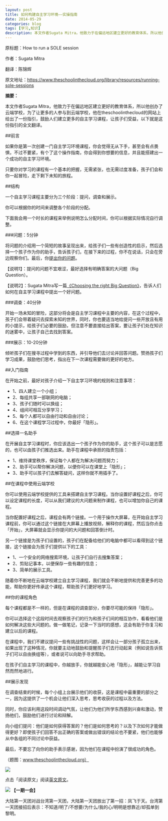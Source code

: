 ```yaml
---
layout: post
title: 如何构建自主学习环境——实操指南
date: 2014-05-29
categories: blog
tags: [学习,知识]
description: 本文作者Sugata Mitra，他致力于在偏远地区建立更好的教育体系，所以他创办了云端学校，为了让更多的人参与到云端学校，他在theschoolinthecloud的网站上给出了一份指引，鼓励人们建立更多的自主学习课程，让孩子们受益。
---
```



原标题：How to run a SOLE session

作者：Sugata Mitra

翻译：陈锦辉

原文地址：https://www.theschoolinthecloud.org/library/resources/running-sole-sessions

**摘要：**

本文作者Sugata Mitra，他致力于在偏远地区建立更好的教育体系，所以他创办了云端学校，为了让更多的人参与到云端学校，他在theschoolinthecloud的网站上给出了一份指引，鼓励人们建立更多的自主学习课程，让孩子们受益，以下就是这份指引的全文翻译。



##前言


如果你是第一次创建一门自主学习环境课程，你会觉得无从下手，甚至会有点畏惧，不过不要紧，有个了这个操作指南，你会得到你想要的信息，并且能搭建出一个成功的自主学习环境。

只要你对学习的课程有一个基本的把握，无需紧张，也无需过度准备，孩子们会和你一起冒险，走下剩下未知的旅程。


##结构

一个自主学习课程主要分为三个阶段：提问，调查和展示。

你可以根据你的时间来调整各个阶段的分配。

下面我会用一个时长的课程来举例说明怎么分配时间，你可以根据实际情况自行调整。


###问题：5分钟

将问题的介绍用一个简短的故事呈现出来，给孩子们一些有创造性的启示，然后选择一个孩子作为你的助手，告诉孩子们，在接下来的过程，你不在说话，只会在旁边观察你们。最后，你[提出你的问题](https://www.theschoolinthecloud.org/library/resources/choosing-the-right-big-question)。

【说明1】：提问的问题不宜艰涩，最好选择有明确答案的大问题（Big Question）。

【说明2】：Sugata Mitra写一篇[《Choosing the right Big Question》](https://www.theschoolinthecloud.org/library/resources/choosing-the-right-big-question)，告诉人们如何在自主学习课程中提出一个好问题。

###调查：40分钟

开始一场未知的冒险，这部分将会是自主学习课程中主要的内容，在这个过程中，孩子们会带着疑问去探索未知的世界，同时，你也要适当地给提问一些开放且有用的小提示，给孩子们必要的鼓励，但注意不要直接给出答案，要让孩子们处在知识的迷雾中，让孩子自己去找到答案。

###展示：10-20分钟

倾听孩子们在搜寻过程中学到的东西，并引导他们去讨论并回答问题。赞扬孩子们学习成果，鼓励他们思考，指出在下一次课程需要做的更好的地方。

##入门指南

在开始之前，最好对孩子介绍一下自主学习环境的规则和注意事项：

- 1、四人建立一个小组；
- 2、每组共享一部联网的电脑；
- 3、孩子们随时可以换组；
- 4、组间可相互分享学习；
- 5、每个人都可以自由行动和自由讨论；
- 6、在这个课程学习过程中，你最好「隐形」。

##选择一名助手

在开展自主学习课程时，你应该选出一个孩子作为你的助手，这个孩子可以是志愿的，也可以由孩子们推选出来。助手在课程中承担的指责包括：

- 1、维持课堂秩序，保证每个人都在为解决问题而努力；
- 2、助手可以帮你解决问题，以便你可以在课堂上「隐形」；
- 3、助手可以孩子们去解答疑问，这样你就不用插手了。

##在课程中使用云端学校

你可以使用云端学校提供的工具来搭建自主学习课程。当你设置好课程之后，你可以设定课程的长度，可以从我们建议的大问题来制作课程，也可以增加你自己的课程。

当你配置好课程之后，课程会有两个链接。一个用于操作大屏幕，在开始自主学习课程前，你可以通过这个链接在大屏幕上播放视频，解释你的课程，然后当你点击「开始」，大屏幕就会显示你提问的大问题和回答倒计时。

另一个链接是为孩子们设置的，孩子们在配备给他们的电脑中都可以看得到这个链接，这个链接会为孩子们提供以下的工具：

- 1、一个安全的网络搜索环境，让孩子们自行去搜集答案；
- 2、剪贴记事本，以便保存一些有趣的信息；
- 3、简单的展示工具。

随着你不断地在云端学校建立自主学习课程，我们就会不断地提供和完善更多的功能，帮助你更好传承这个课程，帮助孩子们更好地学习。

##你的课程角色

每个课程都是不一样的，但是在课程的调查部分，你要尽可能的保持「隐形」。

你可以选择这个这段时间去观察孩子们的行为和孩子们间的相互协作，看看他们是如何解决这些大问题的。做一做笔记，记录一下当时的感想，这会有助于你复习和建立以后的课程。

在课程中，我们不建议提问一些有挑战性的问题，这样会让一部分孩子孤立出来，如果出现了这种情况，你就要主动地鼓励和提醒孩子们去行动起来（例如说告诉孩子们可以自由换组等），或者说可以向助手寻求帮助。

在孩子们自主学习的课程中，你越放手，你就越能安心地「隐形」，越能让学习自然而然地进行。

##展示发现

在调查结束的时候，每个小组上台展示他们的收获，这是课程中最重要的部分之一，因为这提供了一个机会让他们深入思考，思考收获的过程以及方法。

同时，你应该利用这段时间调动气氛，让他们为他们所学东西感到兴奋和激动，赞扬他们，鼓励他们进行讨论和辩解。

向小组们提问：他们是如何获得答案的？他们是如何思考的？以及下次如何才能做得更好？即使孩子们回答不出正确的答案或做出错误的结论也不要紧，他们也能够从中各组的不同讨论中获益。

最后，不要忘了向你的助手表示感谢，因为他们在课程中扮演了很成功的角色。

（题图：www.theschoolinthecloud.org）

![](http://pic.yupoo.com/vankos_v/DMJiv6i8/mHDSX.png)

点击「阅读原文」阅读[英文原文](https://www.theschoolinthecloud.org/library/resources/running-sole-sessions)。

![](http://pic.yupoo.com/vankos_v/DMJgUjgl/8Rvrt.png)
**【一期一会】**

大陆第一天团对战台湾第一天团，大陆第一天团放出了第一招：凤飞于天。台湾第一天团接招后表示：不知道/明了/不想要/为什么/我的心/明明是想靠近/却孤单到黎明。

